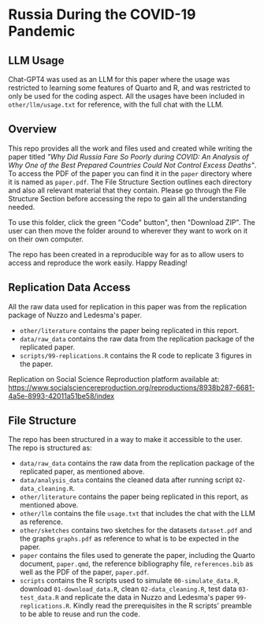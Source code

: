 # Russia During the COVID-19 Pandemic

## LLM Usage

Chat-GPT4 was used as an LLM for this paper where the usage was restricted to learning some features of Quarto and R, and was restricted to only be used for the coding aspect. All the usages have been included in `other/llm/usage.txt` for reference, with the full chat with the LLM.

## Overview

This repo provides all the work and files used and created while writing the paper titled *"Why Did Russia Fare So Poorly during COVID: An Analysis of Why One of the Best Prepared Countries Could Not Control Excess Deaths"*. To access the PDF of the paper you can find it in the `paper` directory where it is named as `paper.pdf`. The File Structure Section outlines each directory and also all relevant material that they contain. Please go through the File Structure Section before accessing the repo to gain all the understanding needed.

To use this folder, click the green "Code" button", then "Download ZIP". The user can then move the folder around to wherever they want to work on it on their own computer.

The repo has been created in a reproducible way for as to allow users to access and reproduce the work easily. Happy Reading!

## Replication Data Access

All the raw data used for replication in this paper was from the replication package of Nuzzo and Ledesma's paper. 
-   `other/literature` contains the paper being replicated in this report.
-   `data/raw_data` contains the raw data from the replication package of the replicated paper.
-   `scripts/99-replications.R` contains the R code to replicate 3 figures in the paper.

Replication on Social Science Reproduction platform available at: https://www.socialsciencereproduction.org/reproductions/8938b287-6681-4a5e-8993-42011a51be58/index

## File Structure

The repo has been structured in a way to make it accessible to the user. The repo is structured as:

-   `data/raw_data` contains the raw data from the replication package of the replicated paper, as mentioned above.
-   `data/analysis_data` contains the cleaned data after running script `02-data_cleaning.R`.
-   `other/literature` contains the paper being replicated in this report, as mentioned above.
-   `other/llm` contains the file `usage.txt` that includes the chat with the LLM as reference.
-   `other/sketches` contains two sketches for the datasets `dataset.pdf` and the graphs `graphs.pdf` as reference to what is to be expected in the paper.
-   `paper` contains the files used to generate the paper, including the Quarto document, `paper.qmd`, the reference bibliography file, `references.bib` as well as the PDF of the paper, `paper.pdf`. 
-   `scripts` contains the R scripts used to simulate `00-simulate_data.R`, download `01-download_data.R`, clean `02-data_cleaning.R`, test data `03-test_data.R` and replicate the data in Nuzzo and Ledesma's paper `99-replications.R`. Kindly read the prerequisites in the R scripts' preamble to be able to reuse and run the code.


